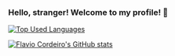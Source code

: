 ### Hello, stranger! Welcome to my profile! 🤖

[![Top Used Languages](https://github-readme-stats.vercel.app/api/top-langs/?username=flavioCoder1)](https://github.com/anuraghazra/github-readme-stats)


[![Flavio Cordeiro's GitHub stats](https://github-readme-stats.vercel.app/api?username=flavioCoder1)](https://github.com/anuraghazra/github-readme-stats)

<!--
**flavioCoder1/flavioCoder1** is a ✨ _special_ ✨ repository because its `README.md` (this file) appears on your GitHub profile.

Here are some ideas to get you started:

- 🔭 I’m currently working on ...
- 🌱 I’m currently learning ...
- 👯 I’m looking to collaborate on ...
- 🤔 I’m looking for help with ...
- 💬 Ask me about ...
- 📫 How to reach me: ...
- 😄 Pronouns: ...
- ⚡ Fun fact: ...
-->
